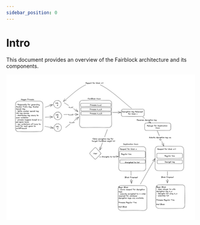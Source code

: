 ```yaml
---
sidebar_position: 0
---
```


# Intro

This document provides an overview of the Fairblock architecture and its components.

![Fairblock Architecture](../static/img/assets/architecture.png)

